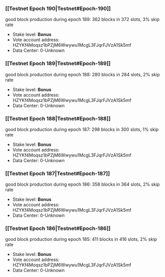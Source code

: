 ### [[Testnet Epoch 190|Testnet#Epoch-190]]
good block production during epoch 189: 362 blocks in 372 slots, 3% skip rate
* Stake level: **Bonus** 
* Vote account address: HZYKf4Moqsz1bPZjM6Wwywu1McgL3FJqrFJVzA1Sk5mf
* Data Center: 0-Unknown
### [[Testnet Epoch 189|Testnet#Epoch-189]]
good block production during epoch 188: 280 blocks in 284 slots, 2% skip rate
* Stake level: **Bonus** 
* Vote account address: HZYKf4Moqsz1bPZjM6Wwywu1McgL3FJqrFJVzA1Sk5mf
* Data Center: 0-Unknown
### [[Testnet Epoch 188|Testnet#Epoch-188]]
good block production during epoch 187: 298 blocks in 300 slots, 1% skip rate
* Stake level: **Bonus** 
* Vote account address: HZYKf4Moqsz1bPZjM6Wwywu1McgL3FJqrFJVzA1Sk5mf
* Data Center: 0-Unknown
### [[Testnet Epoch 187|Testnet#Epoch-187]]
good block production during epoch 186: 358 blocks in 364 slots, 2% skip rate
* Stake level: **Bonus** 
* Vote account address: HZYKf4Moqsz1bPZjM6Wwywu1McgL3FJqrFJVzA1Sk5mf
* Data Center: 0-Unknown
### [[Testnet Epoch 186|Testnet#Epoch-186]]
good block production during epoch 185: 411 blocks in 416 slots, 2% skip rate
* Stake level: **Bonus** 
* Vote account address: HZYKf4Moqsz1bPZjM6Wwywu1McgL3FJqrFJVzA1Sk5mf
* Data Center: 0-Unknown